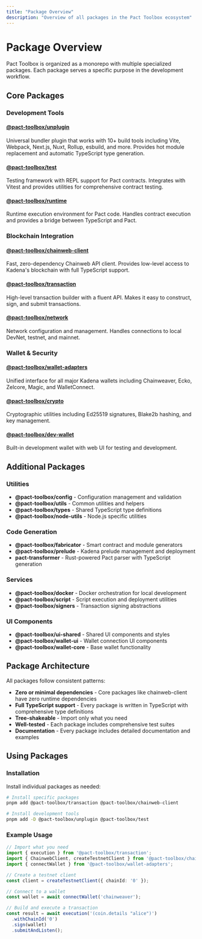 ```yaml
---
title: "Package Overview"
description: "Overview of all packages in the Pact Toolbox ecosystem"
---
```


# Package Overview

Pact Toolbox is organized as a monorepo with multiple specialized packages. Each package serves a specific purpose in the development workflow.

## Core Packages

### Development Tools

#### [@pact-toolbox/unplugin](./unplugin)
Universal bundler plugin that works with 10+ build tools including Vite, Webpack, Next.js, Nuxt, Rollup, esbuild, and more. Provides hot module replacement and automatic TypeScript type generation.

#### [@pact-toolbox/test](./test)
Testing framework with REPL support for Pact contracts. Integrates with Vitest and provides utilities for comprehensive contract testing.

#### [@pact-toolbox/runtime](/packages/runtime)
Runtime execution environment for Pact code. Handles contract execution and provides a bridge between TypeScript and Pact.

### Blockchain Integration

#### [@pact-toolbox/chainweb-client](./chainweb-client)
Fast, zero-dependency Chainweb API client. Provides low-level access to Kadena's blockchain with full TypeScript support.

#### [@pact-toolbox/transaction](./transaction)
High-level transaction builder with a fluent API. Makes it easy to construct, sign, and submit transactions.

#### [@pact-toolbox/network](./network)
Network configuration and management. Handles connections to local DevNet, testnet, and mainnet.

### Wallet & Security

#### [@pact-toolbox/wallet-adapters](./wallet)
Unified interface for all major Kadena wallets including Chainweaver, Ecko, Zelcore, Magic, and WalletConnect.

#### [@pact-toolbox/crypto](/packages/crypto)
Cryptographic utilities including Ed25519 signatures, Blake2b hashing, and key management.

#### [@pact-toolbox/dev-wallet](/packages/dev-wallet)
Built-in development wallet with web UI for testing and development.

## Additional Packages

### Utilities

- **@pact-toolbox/config** - Configuration management and validation
- **@pact-toolbox/utils** - Common utilities and helpers
- **@pact-toolbox/types** - Shared TypeScript type definitions
- **@pact-toolbox/node-utils** - Node.js specific utilities

### Code Generation

- **@pact-toolbox/fabricator** - Smart contract and module generators
- **@pact-toolbox/prelude** - Kadena prelude management and deployment
- **pact-transformer** - Rust-powered Pact parser with TypeScript generation

### Services

- **@pact-toolbox/docker** - Docker orchestration for local development
- **@pact-toolbox/script** - Script execution and deployment utilities
- **@pact-toolbox/signers** - Transaction signing abstractions

### UI Components

- **@pact-toolbox/ui-shared** - Shared UI components and styles
- **@pact-toolbox/wallet-ui** - Wallet connection UI components
- **@pact-toolbox/wallet-core** - Base wallet functionality

## Package Architecture

All packages follow consistent patterns:

- **Zero or minimal dependencies** - Core packages like chainweb-client have zero runtime dependencies
- **Full TypeScript support** - Every package is written in TypeScript with comprehensive type definitions
- **Tree-shakeable** - Import only what you need
- **Well-tested** - Each package includes comprehensive test suites
- **Documentation** - Every package includes detailed documentation and examples

## Using Packages

### Installation

Install individual packages as needed:

```bash
# Install specific packages
pnpm add @pact-toolbox/transaction @pact-toolbox/chainweb-client

# Install development tools
pnpm add -D @pact-toolbox/unplugin @pact-toolbox/test
```

### Example Usage

```typescript
// Import what you need
import { execution } from '@pact-toolbox/transaction';
import { ChainwebClient, createTestnetClient } from '@pact-toolbox/chainweb-client';
import { connectWallet } from '@pact-toolbox/wallet-adapters';

// Create a testnet client
const client = createTestnetClient({ chainId: '0' });

// Connect to a wallet
const wallet = await connectWallet('chainweaver');

// Build and execute a transaction
const result = await execution('(coin.details "alice")')
  .withChainId('0')
  .sign(wallet)
  .submitAndListen();
```


